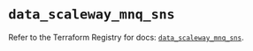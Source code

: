 # `data_scaleway_mnq_sns`

Refer to the Terraform Registry for docs: [`data_scaleway_mnq_sns`](https://registry.terraform.io/providers/scaleway/scaleway/2.53.0/docs/data-sources/mnq_sns).

